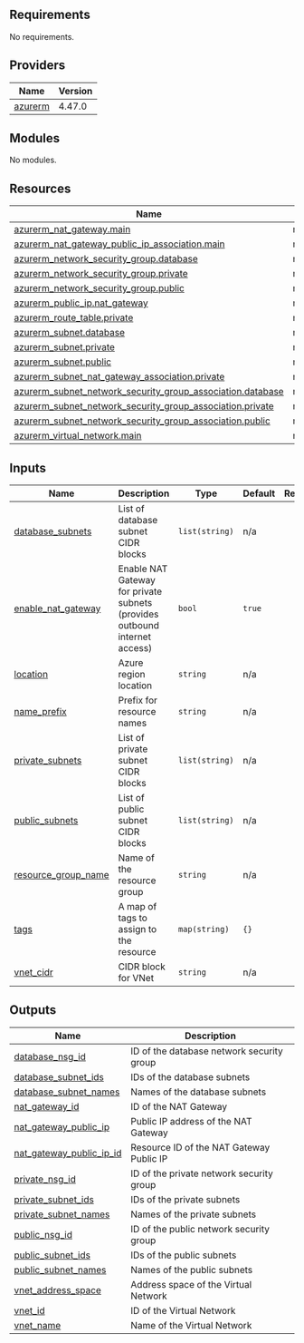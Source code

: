 <!-- BEGIN_TF_DOCS -->
## Requirements

No requirements.

## Providers

| Name | Version |
|------|---------|
| <a name="provider_azurerm"></a> [azurerm](#provider\_azurerm) | 4.47.0 |

## Modules

No modules.

## Resources

| Name | Type |
|------|------|
| [azurerm_nat_gateway.main](https://registry.terraform.io/providers/hashicorp/azurerm/latest/docs/resources/nat_gateway) | resource |
| [azurerm_nat_gateway_public_ip_association.main](https://registry.terraform.io/providers/hashicorp/azurerm/latest/docs/resources/nat_gateway_public_ip_association) | resource |
| [azurerm_network_security_group.database](https://registry.terraform.io/providers/hashicorp/azurerm/latest/docs/resources/network_security_group) | resource |
| [azurerm_network_security_group.private](https://registry.terraform.io/providers/hashicorp/azurerm/latest/docs/resources/network_security_group) | resource |
| [azurerm_network_security_group.public](https://registry.terraform.io/providers/hashicorp/azurerm/latest/docs/resources/network_security_group) | resource |
| [azurerm_public_ip.nat_gateway](https://registry.terraform.io/providers/hashicorp/azurerm/latest/docs/resources/public_ip) | resource |
| [azurerm_route_table.private](https://registry.terraform.io/providers/hashicorp/azurerm/latest/docs/resources/route_table) | resource |
| [azurerm_subnet.database](https://registry.terraform.io/providers/hashicorp/azurerm/latest/docs/resources/subnet) | resource |
| [azurerm_subnet.private](https://registry.terraform.io/providers/hashicorp/azurerm/latest/docs/resources/subnet) | resource |
| [azurerm_subnet.public](https://registry.terraform.io/providers/hashicorp/azurerm/latest/docs/resources/subnet) | resource |
| [azurerm_subnet_nat_gateway_association.private](https://registry.terraform.io/providers/hashicorp/azurerm/latest/docs/resources/subnet_nat_gateway_association) | resource |
| [azurerm_subnet_network_security_group_association.database](https://registry.terraform.io/providers/hashicorp/azurerm/latest/docs/resources/subnet_network_security_group_association) | resource |
| [azurerm_subnet_network_security_group_association.private](https://registry.terraform.io/providers/hashicorp/azurerm/latest/docs/resources/subnet_network_security_group_association) | resource |
| [azurerm_subnet_network_security_group_association.public](https://registry.terraform.io/providers/hashicorp/azurerm/latest/docs/resources/subnet_network_security_group_association) | resource |
| [azurerm_virtual_network.main](https://registry.terraform.io/providers/hashicorp/azurerm/latest/docs/resources/virtual_network) | resource |

## Inputs

| Name | Description | Type | Default | Required |
|------|-------------|------|---------|:--------:|
| <a name="input_database_subnets"></a> [database\_subnets](#input\_database\_subnets) | List of database subnet CIDR blocks | `list(string)` | n/a | yes |
| <a name="input_enable_nat_gateway"></a> [enable\_nat\_gateway](#input\_enable\_nat\_gateway) | Enable NAT Gateway for private subnets (provides outbound internet access) | `bool` | `true` | no |
| <a name="input_location"></a> [location](#input\_location) | Azure region location | `string` | n/a | yes |
| <a name="input_name_prefix"></a> [name\_prefix](#input\_name\_prefix) | Prefix for resource names | `string` | n/a | yes |
| <a name="input_private_subnets"></a> [private\_subnets](#input\_private\_subnets) | List of private subnet CIDR blocks | `list(string)` | n/a | yes |
| <a name="input_public_subnets"></a> [public\_subnets](#input\_public\_subnets) | List of public subnet CIDR blocks | `list(string)` | n/a | yes |
| <a name="input_resource_group_name"></a> [resource\_group\_name](#input\_resource\_group\_name) | Name of the resource group | `string` | n/a | yes |
| <a name="input_tags"></a> [tags](#input\_tags) | A map of tags to assign to the resource | `map(string)` | `{}` | no |
| <a name="input_vnet_cidr"></a> [vnet\_cidr](#input\_vnet\_cidr) | CIDR block for VNet | `string` | n/a | yes |

## Outputs

| Name | Description |
|------|-------------|
| <a name="output_database_nsg_id"></a> [database\_nsg\_id](#output\_database\_nsg\_id) | ID of the database network security group |
| <a name="output_database_subnet_ids"></a> [database\_subnet\_ids](#output\_database\_subnet\_ids) | IDs of the database subnets |
| <a name="output_database_subnet_names"></a> [database\_subnet\_names](#output\_database\_subnet\_names) | Names of the database subnets |
| <a name="output_nat_gateway_id"></a> [nat\_gateway\_id](#output\_nat\_gateway\_id) | ID of the NAT Gateway |
| <a name="output_nat_gateway_public_ip"></a> [nat\_gateway\_public\_ip](#output\_nat\_gateway\_public\_ip) | Public IP address of the NAT Gateway |
| <a name="output_nat_gateway_public_ip_id"></a> [nat\_gateway\_public\_ip\_id](#output\_nat\_gateway\_public\_ip\_id) | Resource ID of the NAT Gateway Public IP |
| <a name="output_private_nsg_id"></a> [private\_nsg\_id](#output\_private\_nsg\_id) | ID of the private network security group |
| <a name="output_private_subnet_ids"></a> [private\_subnet\_ids](#output\_private\_subnet\_ids) | IDs of the private subnets |
| <a name="output_private_subnet_names"></a> [private\_subnet\_names](#output\_private\_subnet\_names) | Names of the private subnets |
| <a name="output_public_nsg_id"></a> [public\_nsg\_id](#output\_public\_nsg\_id) | ID of the public network security group |
| <a name="output_public_subnet_ids"></a> [public\_subnet\_ids](#output\_public\_subnet\_ids) | IDs of the public subnets |
| <a name="output_public_subnet_names"></a> [public\_subnet\_names](#output\_public\_subnet\_names) | Names of the public subnets |
| <a name="output_vnet_address_space"></a> [vnet\_address\_space](#output\_vnet\_address\_space) | Address space of the Virtual Network |
| <a name="output_vnet_id"></a> [vnet\_id](#output\_vnet\_id) | ID of the Virtual Network |
| <a name="output_vnet_name"></a> [vnet\_name](#output\_vnet\_name) | Name of the Virtual Network |
<!-- END_TF_DOCS -->